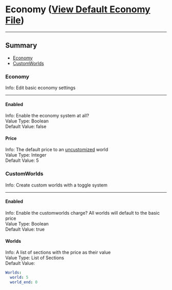 # Economy ([View Default Economy File](files/economy.yml))
***
## Summary ##
 - [Economy](#economy)
 - [CustomWorlds](#customworlds)

### Economy
Info: Edit basic economy settings
***
  #### Enabled ####
  Info: Enable the economy system at all?  
  Value Type: Boolean  
  Default Value: false
  #### Price
  Info: The default price to an [uncustomized](#customworlds) world  
  Value Type: Integer  
  Default Value: 5

### CustomWorlds
Info: Create custom worlds with a toggle system
***
  #### Enabled
  Info: Enable the customworlds charge? All worlds will default to the basic price  
  Value Type: Boolean  
  Default Value: true
  #### Worlds
  Info: A list of sections with the price as their value  
  Value Type: List of Sections  
  Default Value:
  ```yaml
  Worlds:
    world: 5
    world_end: 0
  ```
